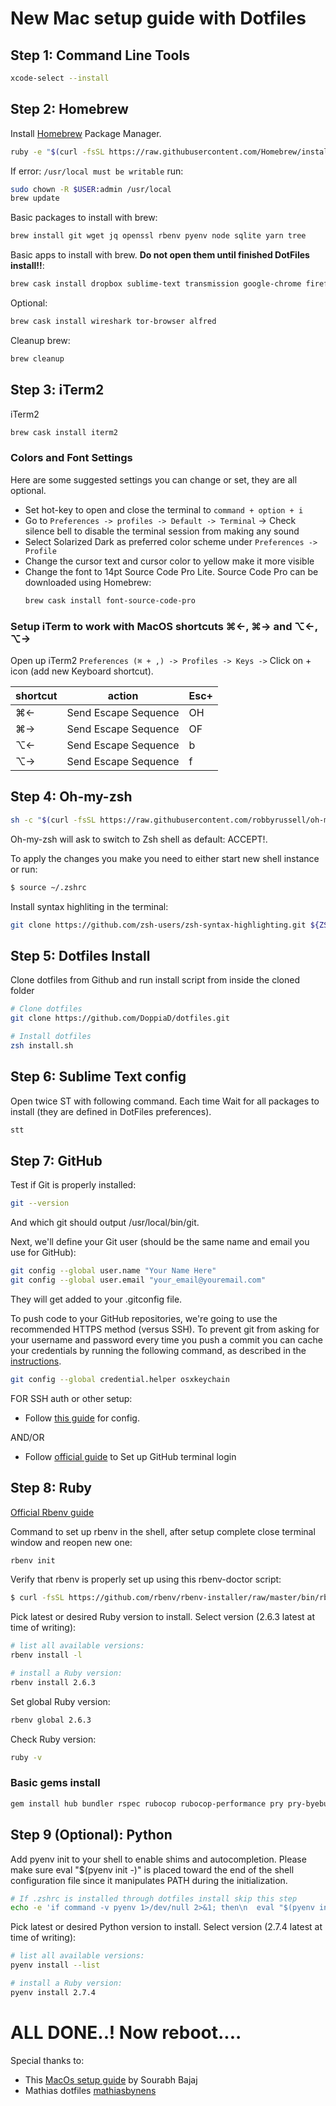 # New Mac setup guide with Dotfiles


## Step 1: Command Line Tools

```bash
xcode-select --install
```

## Step 2: Homebrew

Install [Homebrew](http://brew.sh/) Package Manager.

```bash
ruby -e "$(curl -fsSL https://raw.githubusercontent.com/Homebrew/install/master/install)"
```

If error: `/usr/local must be writable` run:

```bash
sudo chown -R $USER:admin /usr/local
brew update
```

Basic packages to install with brew:

```bash
brew install git wget jq openssl rbenv pyenv node sqlite yarn tree
```

Basic apps to install with brew. **Do not open them until finished DotFiles install!!**:

```bash
brew cask install dropbox sublime-text transmission google-chrome firefox vlc grandperspective
```

Optional:
```bash
brew cask install wireshark tor-browser alfred
```

Cleanup brew:

```bash
brew cleanup
```

## Step 3: iTerm2

iTerm2

```bash
brew cask install iterm2
```

### Colors and Font Settings

Here are some suggested settings you can change or set, they are all optional.

- Set hot-key to open and close the terminal to `command + option + i`
- Go to `Preferences -> profiles -> Default -> Terminal` -> Check silence bell to disable the terminal session from making any sound
- Select Solarized Dark as preferred color scheme under `Preferences -> Profile`
- Change the cursor text and cursor color to yellow make it more visible
- Change the font to 14pt Source Code Pro Lite. Source Code Pro can be downloaded using Homebrew:
  ```bash
  brew cask install font-source-code-pro
  ```

### Setup iTerm to work with MacOS shortcuts ⌘←, ⌘→ and ⌥←, ⌥→

Open up iTerm2 `Preferences (⌘ + ,) -> Profiles -> Keys ->` Click on + icon (add new Keyboard shortcut).

| shortcut  | action  | Esc+  |
|---|---|---|
| ⌘←  |  Send Escape Sequence | OH  |
| ⌘→  |  Send Escape Sequence |  OF |
| ⌥←  |  Send Escape Sequence |  b |
| ⌥→  |  Send Escape Sequence |  f |


## Step 4: Oh-my-zsh

```bash
sh -c "$(curl -fsSL https://raw.githubusercontent.com/robbyrussell/oh-my-zsh/master/tools/install.sh)"
```
Oh-my-zsh will ask to switch to Zsh shell as default: ACCEPT!.

To apply the changes you make you need to either start new shell instance or run:

```bash
$ source ~/.zshrc
```

Install syntax highliting in the terminal:
```bash
git clone https://github.com/zsh-users/zsh-syntax-highlighting.git ${ZSH_CUSTOM:-~/.oh-my-zsh/custom}/plugins/zsh-syntax-highlighting
```

## Step 5: Dotfiles Install

Clone dotfiles from Github and run install script from inside the cloned folder

```bash
# Clone dotfiles
git clone https://github.com/DoppiaD/dotfiles.git

# Install dotfiles
zsh install.sh
```


## Step 6: Sublime Text config

Open twice ST with following command. Each time Wait for all packages to install (they are defined in DotFiles preferences).  

```bash
stt
```

## Step 7: GitHub

Test if Git is properly installed:

```bash
git --version
```
And which git should output /usr/local/bin/git.

Next, we'll define your Git user (should be the same name and email you use for GitHub):

```bash
git config --global user.name "Your Name Here"
git config --global user.email "your_email@youremail.com"
```
They will get added to your .gitconfig file.

To push code to your GitHub repositories, we're going to use the recommended HTTPS method (versus SSH). To prevent git from asking for your username and password every time you push a commit you can cache your credentials by running the following command, as described in the [instructions](https://help.github.com/en/articles/caching-your-github-password-in-git).

```bash
git config --global credential.helper osxkeychain
```
FOR SSH auth or other setup:

- Follow [this guide](https://sourabhbajaj.com/mac-setup/Git/) for config.

AND/OR

- Follow [official guide](https://help.github.com/en/articles/set-up-git) to Set up GitHub terminal login


## Step 8: Ruby

[Official Rbenv guide](https://github.com/rbenv/rbenv#choosing-the-ruby-version)

Command to set up rbenv in the shell, after setup complete close terminal window and reopen new one:
```bash
rbenv init
```

Verify that rbenv is properly set up using this rbenv-doctor script:
```bash
$ curl -fsSL https://github.com/rbenv/rbenv-installer/raw/master/bin/rbenv-doctor | bash
```

Pick latest or desired Ruby version to install. Select version (2.6.3 latest at time of writing):
```bash
# list all available versions:
rbenv install -l

# install a Ruby version:
rbenv install 2.6.3
```
Set global Ruby version:

```bash
rbenv global 2.6.3
```
Check Ruby version:
```bash
ruby -v
```

### Basic gems install

```bash
gem install hub bundler rspec rubocop rubocop-performance pry pry-byebug colored octokit rake
```

## Step 9 (Optional): Python

Add pyenv init to your shell to enable shims and autocompletion. Please make sure eval "$(pyenv init -)" is placed toward the end of the shell configuration file since it manipulates PATH during the initialization.

```bash
# If .zshrc is installed through dotfiles install skip this step
echo -e 'if command -v pyenv 1>/dev/null 2>&1; then\n  eval "$(pyenv init -)"\nfi' >> ~/.zhsrc
```
Pick latest or desired Python version to install. Select version (2.7.4 latest at time of writing):
```bash
# list all available versions:
pyenv install --list

# install a Ruby version:
pyenv install 2.7.4
```

# ALL DONE..! Now reboot....


Special thanks to:
- This [MacOs setup guide](https://sourabhbajaj.com/mac-setup/Homebrew/Cask.html) by Sourabh Bajaj
- Mathias dotfiles [mathiasbynens](https://mths.be/dotfiles)
